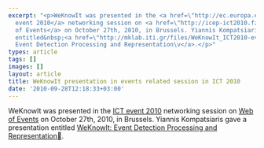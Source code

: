 ```yaml
---
excerpt: "<p>WeKnowIt was presented in the <a href=\"http://ec.europa.eu/information_society/events/ict/2010/index_en.htm\">ICT
  event 2010</a> networking session on <a href=\"http://icep-ict2010.fzi.de/\">Web
  of Events</a> on October 27th, 2010, in Brussels. Yiannis Kompatsiaris gave a presentation
  entitled&nbsp;<a href=\"http://mklab.iti.gr/files/WeKnowIt_ICT2010-events.ppt\">WeKnowIt:
  Event Detection Processing and Representation\v</a>.</p>"
types: article
tags: []
images: []
layout: article
title: WeKnowIt presentation in events related session in ICT 2010
date: '2010-09-28T12:18:33+03:00'
---
```

<p>WeKnowIt was presented in the <a href="http://ec.europa.eu/information_society/events/ict/2010/index_en.htm">ICT event 2010</a> networking session on <a href="http://icep-ict2010.fzi.de/">Web of Events</a> on October 27th, 2010, in Brussels. Yiannis Kompatsiaris gave a presentation entitled&nbsp;<a href="http://mklab.iti.gr/files/WeKnowIt_ICT2010-events.ppt">WeKnowIt: Event Detection Processing and Representation</a>.</p>
